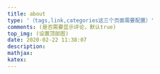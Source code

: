 ```yaml
---
title: about
type: '（tags,link,categories这三个页面需要配置）'
comments: (是否需要显示评论，默认true)
top_img: (设置顶部图)
date: 2020-02-22 11:38:07
description:
mathjax:
katex:
---
```

